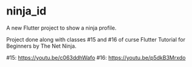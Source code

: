 # ninja_id

A new Flutter project to show a ninja profile.

Project done along with classes #15 and #16 of curse Flutter Tutorial for Beginners
by The Net Ninja.

#15: https://youtu.be/c063ddhWafo
#16: https://youtu.be/p5dkB3Mrxdo
